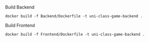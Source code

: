 Build Backend

```
docker build -f Backend/Dockerfile -t uni-class-game-backend .
```


Build Frontend

```
docker build -f Frontend/Dockerfile -t uni-class-game-backend .
```
